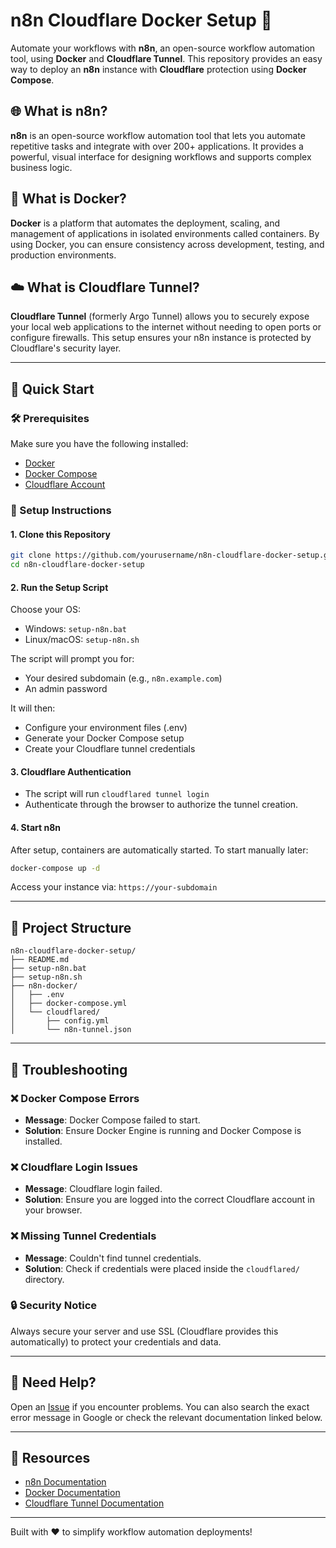 
# n8n Cloudflare Docker Setup 🚀

Automate your workflows with **n8n**, an open-source workflow automation tool, using **Docker** and **Cloudflare Tunnel**. 
This repository provides an easy way to deploy an **n8n** instance with **Cloudflare** protection using **Docker Compose**.

## 🌐 What is n8n?
**n8n** is an open-source workflow automation tool that lets you automate repetitive tasks and integrate with over 200+ applications. 
It provides a powerful, visual interface for designing workflows and supports complex business logic.

## 🐳 What is Docker?
**Docker** is a platform that automates the deployment, scaling, and management of applications in isolated environments called containers. 
By using Docker, you can ensure consistency across development, testing, and production environments.

## ☁️ What is Cloudflare Tunnel?
**Cloudflare Tunnel** (formerly Argo Tunnel) allows you to securely expose your local web applications to the internet without needing to open ports or configure firewalls. 
This setup ensures your n8n instance is protected by Cloudflare's security layer.

---

## 🚀 Quick Start

### 🛠 Prerequisites
Make sure you have the following installed:

- [Docker](https://docs.docker.com/get-docker/)
- [Docker Compose](https://docs.docker.com/compose/install/)
- [Cloudflare Account](https://developers.cloudflare.com/cloudflare-one/connections/connect-apps/)

### 📝 Setup Instructions

#### 1. Clone this Repository
```bash
git clone https://github.com/yourusername/n8n-cloudflare-docker-setup.git
cd n8n-cloudflare-docker-setup
```

#### 2. Run the Setup Script

Choose your OS:
- Windows: `setup-n8n.bat`
- Linux/macOS: `setup-n8n.sh`

The script will prompt you for:

- Your desired subdomain (e.g., `n8n.example.com`)
- An admin password

It will then:

- Configure your environment files (.env)
- Generate your Docker Compose setup
- Create your Cloudflare tunnel credentials

#### 3. Cloudflare Authentication
- The script will run `cloudflared tunnel login`
- Authenticate through the browser to authorize the tunnel creation.

#### 4. Start n8n
After setup, containers are automatically started. 
To start manually later:
```bash
docker-compose up -d
```

Access your instance via: `https://your-subdomain`

---

## 📜 Project Structure
```
n8n-cloudflare-docker-setup/
├── README.md
├── setup-n8n.bat
├── setup-n8n.sh
├── n8n-docker/
│   ├── .env
│   ├── docker-compose.yml
│   └── cloudflared/
│       ├── config.yml
│       └── n8n-tunnel.json
```

---

## 🔧 Troubleshooting

### ❌ Docker Compose Errors
- **Message**: Docker Compose failed to start.
- **Solution**: Ensure Docker Engine is running and Docker Compose is installed.

### ❌ Cloudflare Login Issues
- **Message**: Cloudflare login failed.
- **Solution**: Ensure you are logged into the correct Cloudflare account in your browser.

### ❌ Missing Tunnel Credentials
- **Message**: Couldn't find tunnel credentials.
- **Solution**: Check if credentials were placed inside the `cloudflared/` directory.

### 🔒 Security Notice
Always secure your server and use SSL (Cloudflare provides this automatically) to protect your credentials and data.

---

## 💬 Need Help?
Open an [Issue](https://github.com/yourusername/n8n-cloudflare-docker-setup/issues) if you encounter problems. 
You can also search the exact error message in Google or check the relevant documentation linked below.

---

## 🔗 Resources
- [n8n Documentation](https://n8n.io/docs/)
- [Docker Documentation](https://docs.docker.com/)
- [Cloudflare Tunnel Documentation](https://developers.cloudflare.com/cloudflare-one/connections/connect-apps/)

---

Built with ❤️ to simplify workflow automation deployments!
